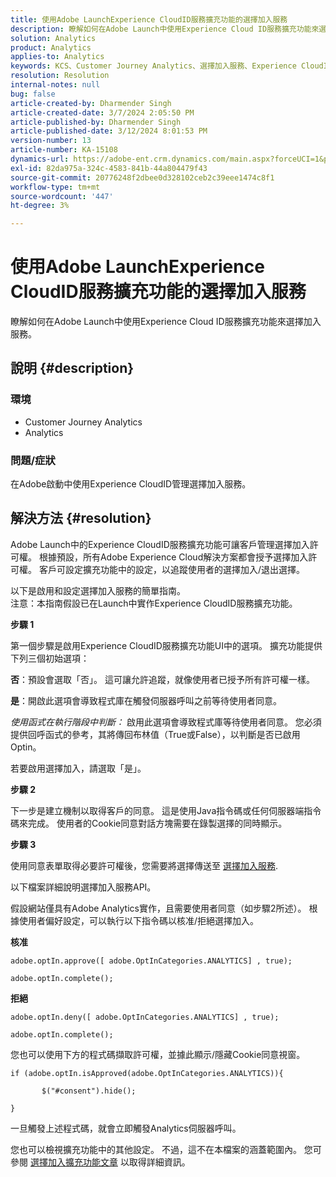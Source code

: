 ```yaml
---
title: 使用Adobe LaunchExperience CloudID服務擴充功能的選擇加入服務
description: 瞭解如何在Adobe Launch中使用Experience Cloud ID服務擴充功能來選擇加入服務。
solution: Analytics
product: Analytics
applies-to: Analytics
keywords: KCS、Customer Journey Analytics、選擇加入服務、Experience CloudID服務擴充功能、Adobe啟動、Adobe Analytics
resolution: Resolution
internal-notes: null
bug: false
article-created-by: Dharmender Singh
article-created-date: 3/7/2024 2:05:50 PM
article-published-by: Dharmender Singh
article-published-date: 3/12/2024 8:01:53 PM
version-number: 13
article-number: KA-15108
dynamics-url: https://adobe-ent.crm.dynamics.com/main.aspx?forceUCI=1&pagetype=entityrecord&etn=knowledgearticle&id=9324ddc9-8bdc-ee11-904d-6045bd006d92
exl-id: 82da975a-324c-4583-841b-44a804479f43
source-git-commit: 20776248f2dbee0d328102ceb2c39eee1474c8f1
workflow-type: tm+mt
source-wordcount: '447'
ht-degree: 3%

---
```


# 使用Adobe LaunchExperience CloudID服務擴充功能的選擇加入服務


瞭解如何在Adobe Launch中使用Experience Cloud ID服務擴充功能來選擇加入服務。

## 說明 {#description}


### 環境

- Customer Journey Analytics
- Analytics




### 問題/症狀

在Adobe啟動中使用Experience CloudID管理選擇加入服務。


## 解決方法 {#resolution}


Adobe Launch中的Experience CloudID服務擴充功能可讓客戶管理選擇加入許可權。 根據預設，所有Adobe Experience Cloud解決方案都會授予選擇加入許可權。 客戶可設定擴充功能中的設定，以追蹤使用者的選擇加入/退出選擇。

以下是啟用和設定選擇加入服務的簡單指南。
<br>注意：本指南假設已在Launch中實作Experience CloudID服務擴充功能。<br>


<b>步驟 1</b>

第一個步驟是啟用Experience CloudID服務擴充功能UI中的選項。 擴充功能提供下列三個初始選項：

<b>否</b>：預設會選取「否」。 這可讓允許追蹤，就像使用者已授予所有許可權一樣。

<b>是</b>：開啟此選項會導致程式庫在觸發伺服器呼叫之前等待使用者同意。

*使用函式在執行階段中判斷：* 啟用此選項會導致程式庫等待使用者同意。 您必須提供回呼函式的參考，其將傳回布林值（True或False），以判斷是否已啟用Optin。

若要啟用選擇加入，請選取「是」。



<b>步驟 2</b>

下一步是建立機制以取得客戶的同意。 這是使用Java指令碼或任何伺服器端指令碼來完成。 使用者的Cookie同意對話方塊需要在錄製選擇的同時顯示。



<b>步驟 3</b>

使用同意表單取得必要許可權後，您需要將選擇傳送至 [選擇加入服務](https://experienceleague.adobe.com/docs/id-service/using/implementation/opt-in-service/launch.html).

以下檔案詳細說明選擇加入服務API。

假設網站僅具有Adobe Analytics實作，且需要使用者同意（如步驟2所述）。 根據使用者偏好設定，可以執行以下指令碼以核准/拒絕選擇加入。

<b>核准</b>


```
adobe.optIn.approve([ adobe.OptInCategories.ANALYTICS] , true);

adobe.optIn.complete();
```




<b>拒絕</b>


```
adobe.optIn.deny([ adobe.OptInCategories.ANALYTICS] , true);

adobe.optIn.complete();
```




您也可以使用下方的程式碼擷取許可權，並據此顯示/隱藏Cookie同意視窗。


```
if (adobe.optIn.isApproved(adobe.OptInCategories.ANALYTICS)){

       $("#consent").hide();

}
```




一旦觸發上述程式碼，就會立即觸發Analytics伺服器呼叫。

您也可以檢視擴充功能中的其他設定。 不過，這不在本檔案的涵蓋範圍內。 您可參閱 [選擇加入擴充功能文章](https://experienceleague.adobe.com/docs/id-service/using/implementation/opt-in-service/launch.html) 以取得詳細資訊。

